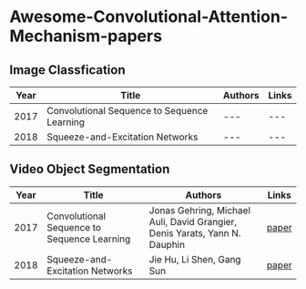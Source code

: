 # Awesome-Convolutional-Attention-Mechanism-papers

## Image Classfication
| Year | Title | Authors | Links | 
| --- | --- | --- | --- |
| 2017 | Convolutional Sequence to Sequence Learning | --- | --- |
| 2018 | Squeeze-and-Excitation Networks | --- | --- |

## Video Object Segmentation
| Year | Title | Authors | Links | 
| --- | --- | --- | --- |
| 2017 | Convolutional Sequence to Sequence Learning | Jonas Gehring, Michael Auli, David Grangier, Denis Yarats, Yann N. Dauphin | [paper](https://arxiv.org/abs/1705.03122) |
| 2018 | Squeeze-and-Excitation Networks | Jie Hu, Li Shen, Gang Sun | [paper](https://openaccess.thecvf.com/content_cvpr_2018/html/Hu_Squeeze-and-Excitation_Networks_CVPR_2018_paper.html) |
